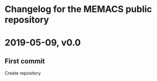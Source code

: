 # Changelog for the MEMACS public repository

# 2019-05-09, v0.0
## First commit
Create repository




